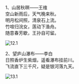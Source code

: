 1、山居秋暝——王维<br>
空山新雨后，天气晚来秋。<br>
明月松间照，清泉石上流。<br>
竹喧归浣女，莲动下渔舟。<br>
随意春芳歇，王孙自可留。<br>

![12.1](https://github.com/FreakLee/AI_Pictures_For_Poetry/blob/main/%E8%AF%97/12.1.jpeg)

2、望庐山瀑布——李白<br>
日照香炉生紫烟，遥看瀑布挂前川。<br>
飞流直下三千尺，疑是银河落九天。<br>

![13.1](https://github.com/FreakLee/AI_Pictures_For_Poetry/blob/main/%E8%AF%97/13.1.jpeg)
